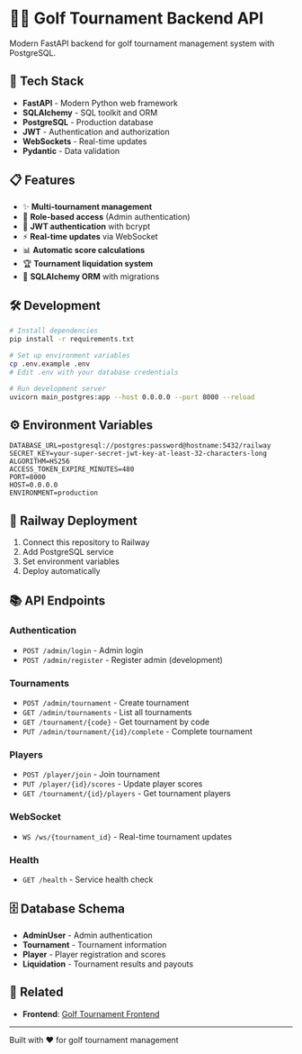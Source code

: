 # 🏌️‍♂️ Golf Tournament Backend API

Modern FastAPI backend for golf tournament management system with PostgreSQL.

## 🚀 Tech Stack

- **FastAPI** - Modern Python web framework
- **SQLAlchemy** - SQL toolkit and ORM
- **PostgreSQL** - Production database
- **JWT** - Authentication and authorization
- **WebSockets** - Real-time updates
- **Pydantic** - Data validation

## 📋 Features

- ✨ **Multi-tournament management**
- 👥 **Role-based access** (Admin authentication)
- 🔐 **JWT authentication** with bcrypt
- ⚡ **Real-time updates** via WebSocket
- 📊 **Automatic score calculations**
- 🏆 **Tournament liquidation system**
- 🔄 **SQLAlchemy ORM** with migrations

## 🛠️ Development

```bash
# Install dependencies
pip install -r requirements.txt

# Set up environment variables
cp .env.example .env
# Edit .env with your database credentials

# Run development server
uvicorn main_postgres:app --host 0.0.0.0 --port 8000 --reload
```

## ⚙️ Environment Variables

```env
DATABASE_URL=postgresql://postgres:password@hostname:5432/railway
SECRET_KEY=your-super-secret-jwt-key-at-least-32-characters-long
ALGORITHM=HS256
ACCESS_TOKEN_EXPIRE_MINUTES=480
PORT=8000
HOST=0.0.0.0
ENVIRONMENT=production
```

## 🚀 Railway Deployment

1. Connect this repository to Railway
2. Add PostgreSQL service
3. Set environment variables
4. Deploy automatically

## 📚 API Endpoints

### Authentication
- `POST /admin/login` - Admin login
- `POST /admin/register` - Register admin (development)

### Tournaments
- `POST /admin/tournament` - Create tournament
- `GET /admin/tournaments` - List all tournaments
- `GET /tournament/{code}` - Get tournament by code
- `PUT /admin/tournament/{id}/complete` - Complete tournament

### Players
- `POST /player/join` - Join tournament
- `PUT /player/{id}/scores` - Update player scores
- `GET /tournament/{id}/players` - Get tournament players

### WebSocket
- `WS /ws/{tournament_id}` - Real-time tournament updates

### Health
- `GET /health` - Service health check

## 🗄️ Database Schema

- **AdminUser** - Admin authentication
- **Tournament** - Tournament information
- **Player** - Player registration and scores
- **Liquidation** - Tournament results and payouts

## 🔗 Related

- **Frontend**: [Golf Tournament Frontend](https://github.com/SebasQuintero99/golf-tournament-frontend)

---

Built with ❤️ for golf tournament management